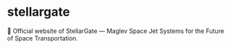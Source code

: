 # stellargate
🚀 Official website of StellarGate — Maglev Space Jet Systems for the Future of Space Transportation.
